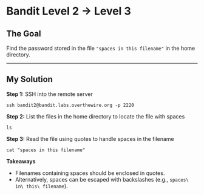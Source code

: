 # Bandit Level 2 → Level 3

## The Goal 
Find the password stored in the file `"spaces in this filename"` in the home directory.

---

## My Solution

**Step 1:** SSH into the remote server  
```
ssh bandit2@bandit.labs.overthewire.org -p 2220

```
**Step 2:** List the files in the home directory to locate the file with spaces

```
ls

```
**Step 3:** Read the file using quotes to handle spaces in the filename

```
cat "spaces in this filename"

```

**Takeaways**

- Filenames containing spaces should be enclosed in quotes.
- Alternatively, spaces can be escaped with backslashes (e.g., `spaces\ in\ this\ filename`).

